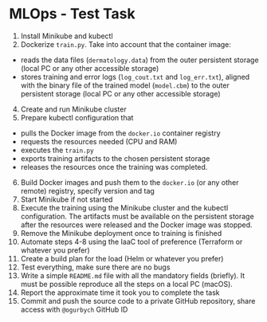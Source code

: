 # MLOps - Test Task

1. Install Minikube and kubectl
2. Dockerize `train.py`. Take into account that the container image:
- reads the data files (`dermatology.data`) from the outer persistent storage (local PC or any other accessible storage)
- stores training and error logs (`log_cout.txt` and `log_err.txt`), aligned with the binary file of the trained model (`model.cbm`) to the outer persistent storage (local PC or any other accessible storage)
4. Create and run Minikube cluster
5. Prepare kubectl configuration that
- pulls the Docker image from the `docker.io` container registry
- requests the resources needed (CPU and RAM)
- executes the `train.py`
- exports training artifacts to the chosen persistent storage
- releases the resources once the training was completed. 
6. Build Docker images and push them to the `docker.io` (or any other remote) registry, specify version and tag
7. Start Minikube if not started
8. Execute the training using the Minikube cluster and the kubectl configuration. The artifacts must be available on the persistent storage after the resources were released and the Docker image was stopped.
9. Remove the Minikube deployment once to training is finished
10. Automate steps 4-8 using the IaaC tool of preference (Terraform or whatever you prefer)
11. Create a build plan for the load (Helm or whatever you prefer)
12. Test everything, make sure there are no bugs
13. Write a simple `README.md` file with all the mandatory fields (briefly). It must be possible reproduce all the steps on a local PC (macOS).
14. Report the approximate time it took you to complete the task
15. Commit and push the source code to a private GitHub repository, share access with `@ogurbych` GitHub ID
